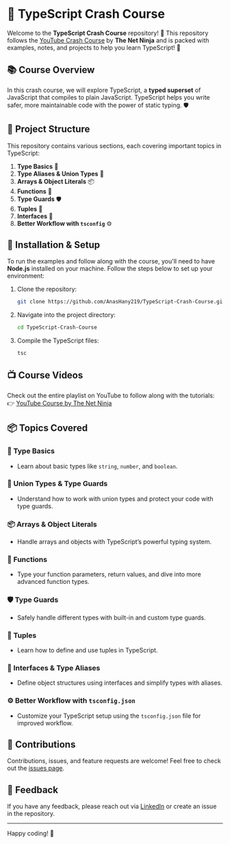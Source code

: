 # 🚀 TypeScript Crash Course

Welcome to the **TypeScript Crash Course** repository! 🎉 This repository follows the [YouTube Crash Course](https://www.youtube.com/playlist?list=PL4cUxeGkcC9gNhFQgS4edYLqP7LkZcFMN) by **The Net Ninja** and is packed with examples, notes, and projects to help you learn TypeScript! 📝

## 📚 Course Overview

In this crash course, we will explore TypeScript, a **typed superset** of JavaScript that compiles to plain JavaScript. TypeScript helps you write safer, more maintainable code with the power of static typing. 🛡️

## 🚧 Project Structure

This repository contains various sections, each covering important topics in TypeScript:

1. **Type Basics** 🧠
2. **Type Aliases & Union Types** 🔗
3. **Arrays & Object Literals** 📦
4. **Functions** 🔄
5. **Type Guards** 🛡️
6. **Tuples** 👫
7. **Interfaces** 📝
8. **Better Workflow with `tsconfig`** ⚙️

## 🔧 Installation & Setup

To run the examples and follow along with the course, you'll need to have **Node.js** installed on your machine. Follow the steps below to set up your environment:

1. Clone the repository:
   ```bash
   git clone https://github.com/AnasHany219/TypeScript-Crash-Course.git
   ```
2. Navigate into the project directory:
   ```bash
   cd TypeScript-Crash-Course
   ```
3. Compile the TypeScript files:
   ```bash
   tsc
   ```

## 📺 Course Videos

Check out the entire playlist on YouTube to follow along with the tutorials:
👉 [YouTube Course by The Net Ninja](https://www.youtube.com/playlist?list=PL4cUxeGkcC9gNhFQgS4edYLqP7LkZcFMN)

## 📦 Topics Covered

### 🧠 Type Basics

- Learn about basic types like `string`, `number`, and `boolean`.

### 🔗 Union Types & Type Guards

- Understand how to work with union types and protect your code with type guards.

### 📦 Arrays & Object Literals

- Handle arrays and objects with TypeScript’s powerful typing system.

### 🔄 Functions

- Type your function parameters, return values, and dive into more advanced function types.

### 🛡️ Type Guards

- Safely handle different types with built-in and custom type guards.

### 👥 Tuples

- Learn how to define and use tuples in TypeScript.

### 📝 Interfaces & Type Aliases

- Define object structures using interfaces and simplify types with aliases.

### ⚙️ Better Workflow with `tsconfig.json`

- Customize your TypeScript setup using the `tsconfig.json` file for improved workflow.

## 🤝 Contributions

Contributions, issues, and feature requests are welcome! Feel free to check out the [issues page](https://github.com/AnasHany219/TypeScript-Crash-Course/issues).

## 💬 Feedback

If you have any feedback, please reach out via [LinkedIn](https://www.linkedin.com/in/anashany219/) or create an issue in the repository.

---

Happy coding! 🎉
